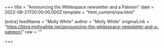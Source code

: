 
+++
title = "Announcing the Whitespace newsletter and a Patreon"
date = 2022-08-21T00:00:00.000Z
template = "html_content/raw.html"

[extra]
feedName = "Molly White"
author = "Molly White"
originalLink = "https://blog.mollywhite.net/announcing-the-whitespace-newsletter-and-a-patreon/"
raw = ""

+++

